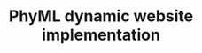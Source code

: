 ---
layout: post
location: DESS degree project at UQAM
title: PhyML dynamic website implementation
image: /assets/img/phyml-web.png
category: web
tag: 
description: The project consisted in two steps:<ol><li>Implement python classes and scripts for launching the PhyML linux CLI precompiled binaries from a local terminal</li><li>Implement a web interface for running the python PhyML python classes previously created</li><ul><li>The frontend interface uses HTML, JavaScript JQuery, and Bootstrap CSS</li><li>The backend leverages a Flask server and an SQLite3 database</li></ul></ol>
contributors: Abdellatif El Ghizi, Latifa Mohammadi, Wanlin Li
tasks: Backend development, PhyML python execution class, Database python interaction class
tools: Python, Javascript, JQuery, HTMl, Bootstrap CSS, Flask, SQLite3, PhyML
article: 
github: https://github.com/nicdemon/phyml
website: 
---